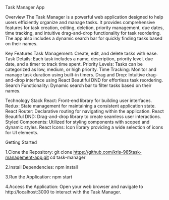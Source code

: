 
Task Manager App

Overview
The Task Manager is a powerful web application designed to help users efficiently organize and manage tasks. It provides comprehensive features for task creation, editing, deletion, priority management, due dates, time tracking, and intuitive drag-and-drop functionality for task reordering. The app also includes a dynamic search bar for quickly finding tasks based on their names.

Key Features
Task Management: Create, edit, and delete tasks with ease.
Task Details: Each task includes a name, description, priority level, due date, and a timer to track time spent.
Priority Levels: Tasks can be categorized as low, medium, or high priority.
Time Tracking: Monitor and manage task duration using built-in timers.
Drag and Drop: Intuitive drag-and-drop interface using React Beautiful DND for effortless task reordering.
Search Functionality: Dynamic search bar to filter tasks based on their names.

Technology Stack
React: Front-end library for building user interfaces.
Redux: State management for maintaining a consistent application state.
React Router: Declarative routing for navigating within the application.
React Beautiful DND: Drag-and-drop library to create seamless user interactions.
Styled Components: Utilized for styling components with scoped and dynamic styles.
React Icons: Icon library providing a wide selection of icons for UI elements.

Getting Started

1.Clone the Repository:
git clone https://github.com/kris-985task-management-app.git
cd task-manager

2.Install Dependencies:
npm install

3.Run the Application:
npm start

4.Access the Application:
Open your web browser and navigate to http://localhost:3000 to interact with the Task Manager.
